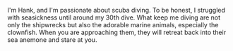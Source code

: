 
I'm Hank, and I'm passionate about scuba diving. To be honest, I struggled with seasickness until around my 30th dive.  What keep me diving are
not only the shipwrecks but also the adorable marine animals, especially the clownfish. When you are approaching them, they will retreat back into their sea anemone and stare at you. 